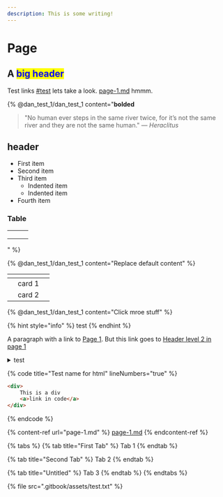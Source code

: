 ```yaml
---
description: This is some writing!
---
```


# Page

## A <mark style="color:blue;">big header</mark>

Test links [#test](./#test "mention") lets take a look. [page-1.md](page-1.md "mention") hmmm.

{% @dan_test_1/dan_test_1 content="**bolded** 

> "No human ever steps in the same river twice, for it’s not the same river and they are not the same human." — _Heraclitus_

## header

- First item
- Second item
- Third item
    - Indented item
    - Indented item
- Fourth item

### Table

|   |   |   |
| - | - | - |
|   |   |   |
|   |   |   |
|   |   |   |
" %}

{% @dan_test_1/dan_test_1 content="Replace default content" %}



<table data-view="cards"><thead><tr><th></th><th></th><th></th></tr></thead><tbody><tr><td></td><td>card 1</td><td></td></tr><tr><td></td><td>card 2</td><td></td></tr></tbody></table>

{% @dan_test_1/dan_test_1 content="Click mroe stuff" %}

{% hint style="info" %}
test
{% endhint %}

A paragraph with a link to [Page 1](page-1.md).  But this link goes to [Header level 2 in page 1](page-1.md#a-level-2-header)

<details>

<summary>test</summary>

test

more

even more



</details>



{% code title="Test name for html" lineNumbers="true" %}
```html
<div>
    This is a div
    <a>link in code</a>
</div>
```
{% endcode %}

{% content-ref url="page-1.md" %}
[page-1.md](page-1.md)
{% endcontent-ref %}

{% tabs %}
{% tab title="First Tab" %}
Tab 1
{% endtab %}

{% tab title="Second Tab" %}
Tab 2
{% endtab %}

{% tab title="Untitled" %}
Tab 3
{% endtab %}
{% endtabs %}



{% file src=".gitbook/assets/test.txt" %}
